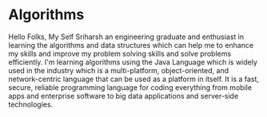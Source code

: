 # Algorithms

Hello Folks, My Self Sriharsh an engineering graduate and enthusiast in learning the algorithms and data structures which can help me to enhance my skills and improve my problem solving skills and solve problems efficiently.
I'm learning algorithms using the Java Language which is widely used in the industry which is a multi-platform, object-oriented, and network-centric language that can be used as a platform in itself. It is a fast, secure, reliable programming language for coding everything from mobile apps and enterprise software to big data applications and server-side technologies.
